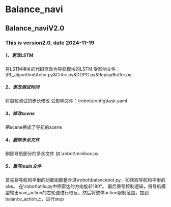 # Balance_navi

## Balance_naviV2.0
### This is version2.0, date 2024-11-19
##### 1、更改LSTM
将LSTM相关的代码修改为导航模块的LSTM
受影响文件：\RL_algorithm\Actor.py&Critic.py&DDPG.py&ReplayBuffer.py

##### 2、更改测试时间
将每轮测试的步长修改
受影响文件：\robot\config\task.yaml

##### 3、修改scene
把scene换成了导航的scene

##### 4、删除多余文件
删除导航部分的多余文件
如 \robot\minibox.py

##### 5、重写main文件
首先将导航和平衡的功能函数整合进\robot\balancebot.py，如获取导航和平衡的obs。
在\robot\utils.py中把雷达的方向旋转180°。
最后重写控制逻辑，将导航模型输出navi_action的左轮速进行取反，然后将整体action限制范围，加到balance_action上，进行step

